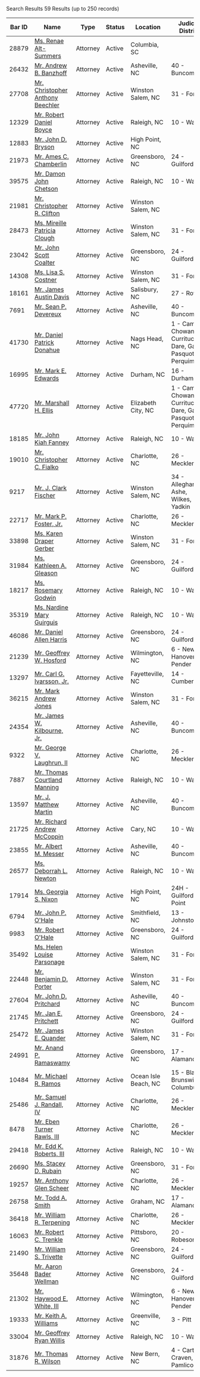 Search Results 59 Results (up to 250 records)

| Bar ID | Name | Type | Status | Location | Judicial District |
| --- | --- | --- | --- | --- | --- |
| 28879 | [Ms. Renae Alt-Summers](https://portal.ncbar.gov/Verification/viewer.aspx?ID=28879) | Attorney | Active | Columbia, SC |  |
| 26432 | [Mr. Andrew B. Banzhoff](https://portal.ncbar.gov/Verification/viewer.aspx?ID=26432) | Attorney | Active | Asheville, NC | 40 - Buncombe |
| 27708 | [Mr. Christopher Anthony Beechler](https://portal.ncbar.gov/Verification/viewer.aspx?ID=27708) | Attorney | Active | Winston Salem, NC | 31 - Forsyth |
| 12329 | [Mr. Robert Daniel Boyce](https://portal.ncbar.gov/Verification/viewer.aspx?ID=12329) | Attorney | Active | Raleigh, NC | 10 - Wake |
| 12883 | [Mr. John D. Bryson](https://portal.ncbar.gov/Verification/viewer.aspx?ID=12883) | Attorney | Active | High Point, NC |  |
| 21973 | [Mr. Ames C. Chamberlin](https://portal.ncbar.gov/Verification/viewer.aspx?ID=21973) | Attorney | Active | Greensboro, NC | 24 - Guilford |
| 39575 | [Mr. Damon John Chetson](https://portal.ncbar.gov/Verification/viewer.aspx?ID=39575) | Attorney | Active | Raleigh, NC | 10 - Wake |
| 21981 | [Mr. Christopher R. Clifton](https://portal.ncbar.gov/Verification/viewer.aspx?ID=21981) | Attorney | Active | Winston Salem, NC |  |
| 28473 | [Ms. Mireille Patricia Clough](https://portal.ncbar.gov/Verification/viewer.aspx?ID=28473) | Attorney | Active | Winston Salem, NC | 31 - Forsyth |
| 23042 | [Mr. John Scott Coalter](https://portal.ncbar.gov/Verification/viewer.aspx?ID=23042) | Attorney | Active | Greensboro, NC | 24 - Guilford |
| 14308 | [Ms. Lisa S. Costner](https://portal.ncbar.gov/Verification/viewer.aspx?ID=14308) | Attorney | Active | Winston Salem, NC | 31 - Forsyth |
| 18161 | [Mr. James Austin Davis](https://portal.ncbar.gov/Verification/viewer.aspx?ID=18161) | Attorney | Active | Salisbury, NC | 27 - Rowan |
| 7691 | [Mr. Sean P. Devereux](https://portal.ncbar.gov/Verification/viewer.aspx?ID=7691) | Attorney | Active | Asheville, NC | 40 - Buncombe |
| 41730 | [Mr. Daniel Patrick Donahue](https://portal.ncbar.gov/Verification/viewer.aspx?ID=41730) | Attorney | Active | Nags Head, NC | 1 - Camden, Chowan, Currituck, Dare, Gates, Pasquotank, Perquimans |
| 16995 | [Mr. Mark E. Edwards](https://portal.ncbar.gov/Verification/viewer.aspx?ID=16995) | Attorney | Active | Durham, NC | 16 - Durham |
| 47720 | [Mr. Marshall H. Ellis](https://portal.ncbar.gov/Verification/viewer.aspx?ID=47720) | Attorney | Active | Elizabeth City, NC | 1 - Camden, Chowan, Currituck, Dare, Gates, Pasquotank, Perquimans |
| 18185 | [Mr. John Kiah Fanney](https://portal.ncbar.gov/Verification/viewer.aspx?ID=18185) | Attorney | Active | Raleigh, NC | 10 - Wake |
| 19010 | [Mr. Christopher C. Fialko](https://portal.ncbar.gov/Verification/viewer.aspx?ID=19010) | Attorney | Active | Charlotte, NC | 26 - Mecklenburg |
| 9217 | [Mr. J. Clark Fischer](https://portal.ncbar.gov/Verification/viewer.aspx?ID=9217) | Attorney | Active | Winston Salem, NC | 34 - Alleghany, Ashe, Wilkes, Yadkin |
| 22717 | [Mr. Mark P. Foster, Jr.](https://portal.ncbar.gov/Verification/viewer.aspx?ID=22717) | Attorney | Active | Charlotte, NC | 26 - Mecklenburg |
| 33898 | [Ms. Karen Draper Gerber](https://portal.ncbar.gov/Verification/viewer.aspx?ID=33898) | Attorney | Active | Winston Salem, NC | 31 - Forsyth |
| 31984 | [Ms. Kathleen A. Gleason](https://portal.ncbar.gov/Verification/viewer.aspx?ID=31984) | Attorney | Active | Greensboro, NC | 24 - Guilford |
| 18217 | [Ms. Rosemary Godwin](https://portal.ncbar.gov/Verification/viewer.aspx?ID=18217) | Attorney | Active | Raleigh, NC | 10 - Wake |
| 35319 | [Ms. Nardine Mary Guirguis](https://portal.ncbar.gov/Verification/viewer.aspx?ID=35319) | Attorney | Active | Raleigh, NC | 10 - Wake |
| 46086 | [Mr. Daniel Allen Harris](https://portal.ncbar.gov/Verification/viewer.aspx?ID=46086) | Attorney | Active | Greensboro, NC | 24 - Guilford |
| 21239 | [Mr. Geoffrey W. Hosford](https://portal.ncbar.gov/Verification/viewer.aspx?ID=21239) | Attorney | Active | Wilmington, NC | 6 - New Hanover, Pender |
| 13297 | [Mr. Carl G. Ivarsson, Jr.](https://portal.ncbar.gov/Verification/viewer.aspx?ID=13297) | Attorney | Active | Fayetteville, NC | 14 - Cumberland |
| 36215 | [Mr. Mark Andrew Jones](https://portal.ncbar.gov/Verification/viewer.aspx?ID=36215) | Attorney | Active | Winston Salem, NC | 31 - Forsyth |
| 24354 | [Mr. James W. Kilbourne, Jr.](https://portal.ncbar.gov/Verification/viewer.aspx?ID=24354) | Attorney | Active | Asheville, NC | 40 - Buncombe |
| 9322 | [Mr. George V. Laughrun, II](https://portal.ncbar.gov/Verification/viewer.aspx?ID=9322) | Attorney | Active | Charlotte, NC | 26 - Mecklenburg |
| 7887 | [Mr. Thomas Courtland Manning](https://portal.ncbar.gov/Verification/viewer.aspx?ID=7887) | Attorney | Active | Raleigh, NC | 10 - Wake |
| 13597 | [Mr. J. Matthew Martin](https://portal.ncbar.gov/Verification/viewer.aspx?ID=13597) | Attorney | Active | Asheville, NC | 40 - Buncombe |
| 21725 | [Mr. Richard Andrew McCoppin](https://portal.ncbar.gov/Verification/viewer.aspx?ID=21725) | Attorney | Active | Cary, NC | 10 - Wake |
| 23855 | [Mr. Albert M. Messer](https://portal.ncbar.gov/Verification/viewer.aspx?ID=23855) | Attorney | Active | Asheville, NC | 40 - Buncombe |
| 26577 | [Ms. Deborrah L. Newton](https://portal.ncbar.gov/Verification/viewer.aspx?ID=26577) | Attorney | Active | Raleigh, NC | 10 - Wake |
| 17914 | [Ms. Georgia S. Nixon](https://portal.ncbar.gov/Verification/viewer.aspx?ID=17914) | Attorney | Active | High Point, NC | 24H - Guilford High Point |
| 6794 | [Mr. John P. O'Hale](https://portal.ncbar.gov/Verification/viewer.aspx?ID=6794) | Attorney | Active | Smithfield, NC | 13 - Johnston |
| 9983 | [Mr. Robert O'Hale](https://portal.ncbar.gov/Verification/viewer.aspx?ID=9983) | Attorney | Active | Greensboro, NC | 24 - Guilford |
| 35492 | [Ms. Helen Louise Parsonage](https://portal.ncbar.gov/Verification/viewer.aspx?ID=35492) | Attorney | Active | Winston Salem, NC | 31 - Forsyth |
| 22448 | [Mr. Benjamin D. Porter](https://portal.ncbar.gov/Verification/viewer.aspx?ID=22448) | Attorney | Active | Winston Salem, NC | 31 - Forsyth |
| 27604 | [Mr. John D. Pritchard](https://portal.ncbar.gov/Verification/viewer.aspx?ID=27604) | Attorney | Active | Asheville, NC | 40 - Buncombe |
| 21745 | [Mr. Jan E. Pritchett](https://portal.ncbar.gov/Verification/viewer.aspx?ID=21745) | Attorney | Active | Greensboro, NC | 24 - Guilford |
| 25472 | [Mr. James E. Quander](https://portal.ncbar.gov/Verification/viewer.aspx?ID=25472) | Attorney | Active | Winston Salem, NC | 31 - Forsyth |
| 24991 | [Mr. Anand P. Ramaswamy](https://portal.ncbar.gov/Verification/viewer.aspx?ID=24991) | Attorney | Active | Greensboro, NC | 17 - Alamance |
| 10484 | [Mr. Michael R. Ramos](https://portal.ncbar.gov/Verification/viewer.aspx?ID=10484) | Attorney | Active | Ocean Isle Beach, NC | 15 - Bladen, Brunswick, Columbus |
| 25486 | [Mr. Samuel J. Randall, IV](https://portal.ncbar.gov/Verification/viewer.aspx?ID=25486) | Attorney | Active | Charlotte, NC | 26 - Mecklenburg |
| 8478 | [Mr. Eben Turner Rawls, III](https://portal.ncbar.gov/Verification/viewer.aspx?ID=8478) | Attorney | Active | Charlotte, NC | 26 - Mecklenburg |
| 29418 | [Mr. Edd K. Roberts, III](https://portal.ncbar.gov/Verification/viewer.aspx?ID=29418) | Attorney | Active | Raleigh, NC | 10 - Wake |
| 26690 | [Ms. Stacey D. Rubain](https://portal.ncbar.gov/Verification/viewer.aspx?ID=26690) | Attorney | Active | Greensboro, NC | 31 - Forsyth |
| 19257 | [Mr. Anthony Glen Scheer](https://portal.ncbar.gov/Verification/viewer.aspx?ID=19257) | Attorney | Active | Charlotte, NC | 26 - Mecklenburg |
| 26758 | [Mr. Todd A. Smith](https://portal.ncbar.gov/Verification/viewer.aspx?ID=26758) | Attorney | Active | Graham, NC | 17 - Alamance |
| 36418 | [Mr. William R. Terpening](https://portal.ncbar.gov/Verification/viewer.aspx?ID=36418) | Attorney | Active | Charlotte, NC | 26 - Mecklenburg |
| 16063 | [Mr. Robert C. Trenkle](https://portal.ncbar.gov/Verification/viewer.aspx?ID=16063) | Attorney | Active | Pittsboro, NC | 20 - Robeson |
| 21490 | [Mr. William S. Trivette](https://portal.ncbar.gov/Verification/viewer.aspx?ID=21490) | Attorney | Active | Greensboro, NC | 24 - Guilford |
| 35648 | [Mr. Aaron Bader Wellman](https://portal.ncbar.gov/Verification/viewer.aspx?ID=35648) | Attorney | Active | Greensboro, NC | 24 - Guilford |
| 21302 | [Mr. Haywood E. White, III](https://portal.ncbar.gov/Verification/viewer.aspx?ID=21302) | Attorney | Active | Wilmington, NC | 6 - New Hanover, Pender |
| 19333 | [Mr. Keith A. Williams](https://portal.ncbar.gov/Verification/viewer.aspx?ID=19333) | Attorney | Active | Greenville, NC | 3 - Pitt |
| 33004 | [Mr. Geoffrey Ryan Willis](https://portal.ncbar.gov/Verification/viewer.aspx?ID=33004) | Attorney | Active | Raleigh, NC | 10 - Wake |
| 31876 | [Mr. Thomas R. Wilson](https://portal.ncbar.gov/Verification/viewer.aspx?ID=31876) | Attorney | Active | New Bern, NC | 4 - Carteret, Craven, Pamlico |